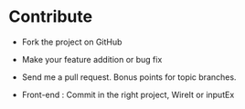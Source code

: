 # Contribute


 * Fork the project on GitHub
 * Make your feature addition or bug fix
 * Send me a pull request. Bonus points for topic branches.

 * Front-end : Commit in the right project, WireIt or inputEx